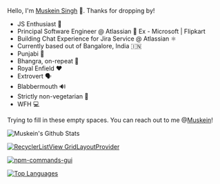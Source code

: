 Hello, I'm [Muskein Singh](https://muskein.com) 🚀. Thanks for dropping by! 


- JS Enthusiast 🍔
- Principal Software Engineer @ Atlassian 🧠 Ex - Microsoft | Flipkart
- Building Chat Experience for Jira Service @ Atlassian ⚛️
- Currently based out of Bangalore, India 🇮🇳
- Punjabi 🎵
- Bhangra, on-repeat 🕺
- Royal Enfield ❤️ 
- Extrovert 🗣️
- Blabbermouth 🔊
- Strictly non-vegetarian 🍗
- WFH 💻

Trying to fill in these empty spaces.
You can reach out to me @[Muskein](https://twitter.com/Muskein)!

![Muskein's Github Stats](https://github-readme-stats.vercel.app/api?username=muskeinsingh&show_icons=true&bg_color=151515&text_color=9f9f9f&theme=dracula&count_private=true)

[![RecyclerListView GridLayoutProvider](https://github-readme-stats.vercel.app/api/pin/?username=muskeinsingh&repo=recyclerlistview-gridlayoutprovider)](https://github.com/muskeinsingh/recyclerlistview-gridlayoutprovider)

[![npm-commands-gui](https://github-readme-stats.vercel.app/api/pin/?username=muskeinsingh&repo=npm-commands-gui)](https://github.com/muskeinsingh/npm-commands-gui)

[![Top Languages](https://github-readme-stats.vercel.app/api/top-langs/?username=muskeinsingh&layout=compact)](https://github.com/muskeinsingh)
